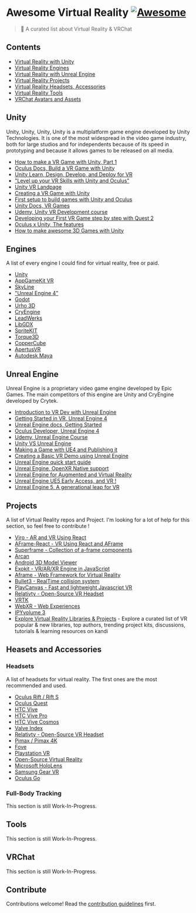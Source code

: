 # Awesome Virtual Reality [![Awesome](https://awesome.re/badge.svg)](https://awesome.re)

> 🥕 A curated list about Virtual Reality &amp; VRChat


## Contents

- [Virtual Reality with Unity](#unity)
- [Virtual Reality Engines](#engines)
- [Virtual Reality with Unreal Engine](#unreal-engine)
- [Virtual Reality Projects](#projects)
- [Virtual Reality Headsets, Accessories](#Headsets-and-Accessories)
- [Virtual Reality Tools](#tools)
- [VRChat Avatars and Assets](#vrchat)


## Unity

Unity, Unity, Unity, Unity is a multiplatform game engine developed by Unity Technologies. It is one of the most widespread in the video game industry, both for large studios and for independents because of its speed in prototyping and because it allows games to be released on all media.

- [How to make a VR Game with Unity, Part 1](https://www.youtube.com/watch?v=sKQOlqNe_WY)
- [Oculus Docs, Build a VR Game with Unity](https://developer.oculus.com/documentation/unity/unity-tutorial/)
- [Unity Learn, Design, Develop, and Deploy for VR](https://learn.unity.com/course/oculus-vr)
- ["Level up your VR Skills with Unity and Oculus"](https://blog.unity.com/games/level-up-your-vr-skills-with-a-free-new-course-from-unity-and-oculus)
- [Unity VR Landpage](https://unity.com/solutions/ar-and-vr-games)
- [Creating a VR Game with Unity](https://gamedevelopment.tutsplus.com/tutorials/creating-a-vr-game-in-unity--cms-29936)
- [First setup to build games with Unity and Oculus](https://circuitstream.com/blog/oculus-unity-setup/)
- [Unity Docs, VR Games](https://docs.unity3d.com/540/Documentation/Manual/VROverview.html)
- [Udemy, Unity VR Development course](https://www.udemy.com/course/unity-game-development-make-3d-vr-games/)
- [Developing your First VR Game step by step with Quest 2](https://www.xrterra.com/developing-for-vr-with-quest-2-unity-for-the-first-time-a-step-by-step-guide/)
- [Oculus x Unity, The features](https://venturebeat.com/2019/11/17/oculus-and-unity-offer-new-intermediate-level-guide-to-making-vr-games/)
- [How to make awesome 3D Games with Unity](https://www.udemy.com/course/build-30-mini-virtual-reality-games-in-unity-3d-from-scratch)


## Engines

A list of every engine I could find for virtual reality, free or paid.

- [Unity](https://www.slant.co/topics/2202/viewpoints/1/~best-game-engines-for-virtual-reality-development~unity)
- [AppGameKit VR](https://www.slant.co/topics/2202/viewpoints/9/~best-game-engines-for-virtual-reality-development~appgamekit-vr)
- [SkyLine](https://www.slant.co/topics/2202/viewpoints/8/~best-game-engines-for-virtual-reality-development~skyline)
- ["Unreal Engine 4"](https://www.slant.co/topics/2202/viewpoints/2/~best-game-engines-for-virtual-reality-development~unreal-engine-4)
- [Godot](https://www.slant.co/topics/2202/viewpoints/13/~best-game-engines-for-virtual-reality-development~godot)
- [Urho 3D](https://www.slant.co/topics/2202/viewpoints/6/~best-game-engines-for-virtual-reality-development~urho3d)
- [CryEngine](https://www.slant.co/topics/2202/viewpoints/5/~best-game-engines-for-virtual-reality-development~cryengine)
- [LeadWerks](https://www.slant.co/topics/2202/viewpoints/16/~best-game-engines-for-virtual-reality-development~leadwerks-game-engine)
- [LibGDX](https://www.slant.co/topics/2202/viewpoints/7/~best-game-engines-for-virtual-reality-development~libgdx)
- [SpriteKIT](https://www.slant.co/topics/2202/viewpoints/14/~best-game-engines-for-virtual-reality-development~spritekit)
- [Torque3D](https://www.slant.co/topics/2202/viewpoints/3/~best-game-engines-for-virtual-reality-development~torque3d)
- [CopperCube](https://www.slant.co/topics/2202/viewpoints/4/~best-game-engines-for-virtual-reality-development~coppercube)
- [ApertusVR](https://www.slant.co/topics/2202/viewpoints/11/~best-game-engines-for-virtual-reality-development~apertusvr)
- [Autodesk Maya](https://www.slant.co/topics/2202/viewpoints/10/~best-game-engines-for-virtual-reality-development~autodesk-maya)

## Unreal Engine

Unreal Engine is a proprietary video game engine developed by Epic Games. The main competitors of this engine are Unity and CryEngine developed by Crytek.

- [Introduction to VR Dev with Unreal Engine](https://www.youtube.com/watch?v=1PTTuZ_F8Nk)
- [Getting Started in VR, Unreal Engine 4](https://www.youtube.com/watch?v=afodIcU_vK4)
- [Unreal Engine docs, Getting Started](https://docs.unrealengine.com/4.26/en-US/SharingAndReleasing/XRDevelopment/VR/)
- [Oculus Developer, Unreal Engine 4](https://developer.oculus.com/unreal/)
- [Udemy, Unreal Engine Course](https://www.udemy.com/course/unrealvr/)
- [Unity VS Unreal Engine](https://circuitstream.com/blog/unity-vs-unreal/)
- [Making a Game with UE4 and Publishing it](https://80.lv/articles/making-a-vr-game-with-ue4-publishing-it/)
- [Creating a Basic VR Demo using Unreal Engine](https://virtualrealitypop.com/start-a-vr-demo-using-the-unreal-engine-63d31eeaf784)
- [Unreal Engine quick start guide](https://www.oreilly.com/library/view/unreal-engine-virtual/9781789617405/)
- [Unreal Engine, OpenXR Native support](https://www.roadtovr.com/unreal-engine-5-vr-template-openxr-lumen-nanite-support/)
- [Unreal Engine for Augmented and Virtual Reality](https://www.unrealengine.com/en-US/xr)
- [Unreal Engine UE5 Early Access, and VR !](https://uploadvr.com/unreal-engine-5-early-access-vr/)
- [Unreal Engine 5, A generational leap for VR](https://www.reddit.com/r/oculus/comments/gj4wu6/unreal_engine_5_a_generational_leap_for_vr/)

## Projects

A list of Virtual Reality repos and Project. I'm looking for a lot of help for this section, so feel free to contribute !

- [Viro - AR and VR Using React](https://github.com/viromedia/viro)
- [AFrame-React - VR Using React and AFrame](https://github.com/supermedium/aframe-react)
- [Superframe - Collection of a-frame components](https://github.com/supermedium/superframe)
- [Arcan](https://github.com/letoram/arcan)
- [Android 3D Model Viewer](https://github.com/the3deers/android-3D-model-viewer)
- [Exokit - VR/AR/XR Engine in JavaScript](https://github.com/exokitxr/exokit)
- [Aframe - Web Framework for Virtual Reality](https://github.com/aframevr/aframe)
- [Bullet3 - RealTime collision system](https://github.com/bulletphysics/bullet3)
- [PlayCanvas - Fast and lightweight Javascript VR](https://github.com/playcanvas/engine)
- [Relativty - Open-Source VR Headset](https://github.com/relativty/Relativty)
- [VRTK](https://github.com/ExtendRealityLtd/VRTK)
- [WebXR - Web Experiences](https://github.com/immersive-web/webxr)
- [IPYvolume 3](https://github.com/maartenbreddels/ipyvolume)
- [Explore Virtual Reality Libraries & Projects](https://kandi.openweaver.com/explore/augmented-reality-virtual-reality) - Explore a curated list of VR popular & new libraries, top authors, trending project kits, discussions, tutorials & learning resources on kandi

## Heasets and Accessories

### Headsets

A list of headsets for virtual reality. The first ones are the most recommended and used.

- [Oculus Rift / Rift S](https://www.oculus.com/rift/)
- [Oculus Quest](https://www.oculus.com/quest/)
- [HTC Vive](https://www.vive.com)
- [HTC Vive Pro](https://www.vive.com)
- [HTC Vive Cosmos](https://www.vive.com)
- [Valve Index](https://en.wikipedia.org/wiki/Valve_Index)
- [Relativty - Open-Source VR Headset](https://github.com/relativty/Relativty)
- [Pimax / Pimax 4K](https://en.wikipedia.org/wiki/Pimax#Pimax_4K)
- [Fove](https://en.wikipedia.org/wiki/Fove)
- [Playstation VR](https://en.wikipedia.org/wiki/PlayStation_VR)
- [Open-Source Virtual Reality](https://en.wikipedia.org/wiki/Open_Source_Virtual_Reality)
- [Microsoft HoloLens](https://en.wikipedia.org/wiki/Microsoft_HoloLens)
- [Samsung Gear VR](https://en.wikipedia.org/wiki/Samsung_Gear_VR)
- [Oculus Go](https://en.wikipedia.org/wiki/Oculus_Go)

### Full-Body Tracking

This section is still Work-In-Progress.
## Tools

This section is still Work-In-Progress.

## VRChat

This section is still Work-In-Progress.

## Contribute

Contributions welcome! Read the [contribution guidelines](contributing.md) first.

